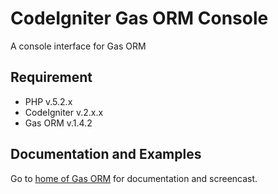 # CodeIgniter Gas ORM Console

A console interface for Gas ORM

## Requirement

* PHP v.5.2.x
* CodeIgniter v.2.x.x
* Gas ORM v.1.4.2

## Documentation and Examples

Go to [home of Gas ORM](http://gasorm-doc.taufanaditya.com "home of Gas ORM") for documentation and screencast.
